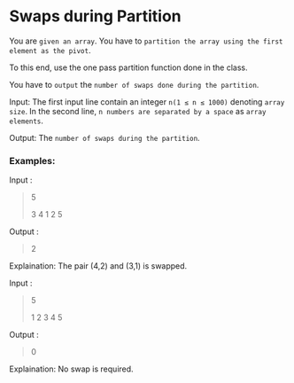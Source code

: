 # Swaps during Partition

You are `given an array`. You have to `partition the array using the first element as the pivot`. 

To this end, use the one pass partition function done in the class. 

You have to `output` the `number of swaps done during the partition`. 

Input: The first input line contain an integer `n(1 ≤ n ≤ 1000)` denoting `array size`. In the second line, `n numbers are separated by a space` as `array elements`.

Output: The `number of swaps during the partition`.

### Examples:

Input : 
>5
>
>3 4 1 2 5

Output : 
>2

Explaination: The pair (4,2) and (3,1) is swapped.

Input : 

>5
>
>1 2 3 4 5
>
Output : 
>0
>
Explaination: No swap is required.